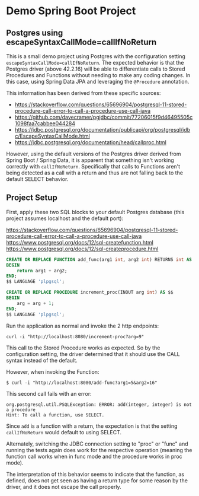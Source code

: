# Demo Spring Boot Project
## Postgres using escapeSyntaxCallMode=callIfNoReturn

This is a small demo project using Postgres with the configuration setting `escapeSyntaxCallMode=callIfNoReturn`.
The expected behavior is that the Postgres driver (above 42.2.16) will be able to differentiate calls
to Stored Procedures and Functions without needing to make any coding changes.  In this case, using
Spring Data JPA and leveraging the `@Procedure` annotation.

This information has been derived from these specific sources:

- https://stackoverflow.com/questions/65696904/postgresql-11-stored-procedure-call-error-to-call-a-procedure-use-call-java
- https://github.com/davecramer/pgjdbc/commit/77206015f9d46495505c1098faa7cabbee044284
- https://jdbc.postgresql.org/documentation/publicapi/org/postgresql/jdbc/EscapeSyntaxCallMode.html
- https://jdbc.postgresql.org/documentation/head/callproc.html

However, using the default versions of the Postgres driver derived from Spring Boot / Spring Data, it is
apparent that something isn't working correctly with `callIfNoReturn`.  Specifically that calls to
Functions aren't being detected as a call with a return and thus are not falling back to the default
SELECT behavior.

## Project Setup

First, apply these two SQL blocks to your default Postgres database (this project assumes localhost and
the default port):

https://stackoverflow.com/questions/65696904/postgresql-11-stored-procedure-call-error-to-call-a-procedure-use-call-java
https://www.postgresql.org/docs/12/sql-createfunction.html
https://www.postgresql.org/docs/12/sql-createprocedure.html

```sql
CREATE OR REPLACE FUNCTION add_func(arg1 int, arg2 int) RETURNS int AS $$
BEGIN
    return arg1 + arg2;
END;
$$ LANGUAGE 'plpgsql'; 
```

```sql
CREATE OR REPLACE PROCEDURE increment_proc(INOUT arg int) AS $$
BEGIN
    arg = arg + 1;
END;
$$ LANGUAGE 'plpgsql';
```

Run the application as normal and invoke the 2 http endpoints:

```shell
curl -i "http://localhost:8080/increment-proc?arg=9"
```

This call to the Stored Procedure works as expected.  So by the configuration setting, the driver
determined that it should use the CALL syntax instead of the default.

However, when invoking the Function:

```shell
$ curl -i "http://localhost:8080/add-func?arg1=5&arg2=16"
```

This second call fails with an error:

```
org.postgresql.util.PSQLException: ERROR: add(integer, integer) is not a procedure
Hint: To call a function, use SELECT.
```

Since `add` is a function with a return, the expectation is that the setting `callIfNoReturn` would
default to using SELECT.

Alternately, switching the JDBC connection setting to "proc" or "func" and running the tests again does work for the
respective operation (meaning the function call works when in func mode and the procedure works in proc mode).

The interpretation of this behavior seems to indicate that the function, as defined, does not get seen as having a
return type for some reason by the driver, and it does not escape the call properly.